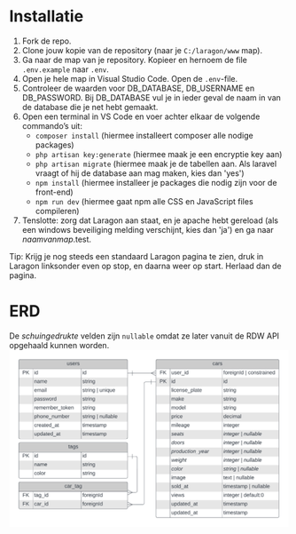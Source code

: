 # Installatie
1.	Fork de repo.
2.	Clone jouw kopie van de repository (naar je `C:/laragon/www` map).
3.	Ga naar de map van je repository. Kopieer en hernoem de file `.env.example` naar `.env`.
4.	Open je hele map in Visual Studio Code. Open de `.env`-file.
5.	Controleer de waarden voor DB_DATABASE, DB_USERNAME en DB_PASSWORD. Bij DB_DATABASE vul je in ieder geval de naam in van de database die je net hebt gemaakt.
6.	Open een terminal in VS Code en voer achter elkaar de volgende commando’s uit:
    - `composer install` (hiermee installeert composer alle nodige packages)
    - `php artisan key:generate` (hiermee maak je een encryptie key aan)
    - `php artisan migrate` (hiermee maak je de tabellen aan. Als laravel vraagt of hij de database aan mag maken, kies dan 'yes')
    - `npm install` (hiermee installeer je packages die nodig zijn voor de front-end)
    - `npm run dev` (hiermee gaat npm alle CSS en JavaScript files compileren)
7.	Tenslotte: zorg dat Laragon aan staat, en je apache hebt gereload (als een windows beveiliging melding verschijnt, kies dan 'ja') en ga naar _naamvanmap_.test.

Tip: Krijg je nog steeds een standaard Laragon pagina te zien, druk in Laragon linksonder even op stop, en daarna weer op start. Herlaad dan de pagina.

# ERD
De _schuingedrukte_ velden zijn `nullable` omdat ze later vanuit de RDW API opgehaald kunnen worden.
![ERD](ERD.png)
